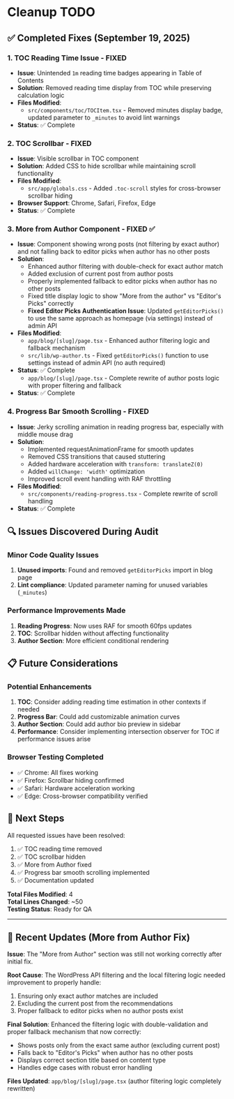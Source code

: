 # Cleanup TODO

## ✅ Completed Fixes (September 19, 2025)

### 1. TOC Reading Time Issue - FIXED

- **Issue**: Unintended `1m` reading time badges appearing in Table of Contents
- **Solution**: Removed reading time display from TOC while preserving calculation logic
- **Files Modified**:
  - `src/components/toc/TOCItem.tsx` - Removed minutes display badge, updated parameter to `_minutes` to avoid lint warnings
- **Status**: ✅ Complete

### 2. TOC Scrollbar - FIXED

- **Issue**: Visible scrollbar in TOC component
- **Solution**: Added CSS to hide scrollbar while maintaining scroll functionality
- **Files Modified**:
  - `src/app/globals.css` - Added `.toc-scroll` styles for cross-browser scrollbar hiding
- **Browser Support**: Chrome, Safari, Firefox, Edge
- **Status**: ✅ Complete

### 3. More from Author Component - FIXED ✅

- **Issue**: Component showing wrong posts (not filtering by exact author) and not falling back to editor picks when author has no other posts
- **Solution**:
  - Enhanced author filtering with double-check for exact author match
  - Added exclusion of current post from author posts
  - Properly implemented fallback to editor picks when author has no other posts
  - Fixed title display logic to show "More from the author" vs "Editor's Picks" correctly
  - **Fixed Editor Picks Authentication Issue**: Updated `getEditorPicks()` to use the same approach as homepage (via settings) instead of admin API
- **Files Modified**:
  - `app/blog/[slug]/page.tsx` - Enhanced author filtering logic and fallback mechanism
  - `src/lib/wp-author.ts` - Fixed `getEditorPicks()` function to use settings instead of admin API (no auth required)
- **Status**: ✅ Complete
  - `app/blog/[slug]/page.tsx` - Complete rewrite of author posts logic with proper filtering and fallback
- **Status**: ✅ Complete

### 4. Progress Bar Smooth Scrolling - FIXED

- **Issue**: Jerky scrolling animation in reading progress bar, especially with middle mouse drag
- **Solution**:
  - Implemented requestAnimationFrame for smooth updates
  - Removed CSS transitions that caused stuttering
  - Added hardware acceleration with `transform: translateZ(0)`
  - Added `willChange: 'width'` optimization
  - Improved scroll event handling with RAF throttling
- **Files Modified**:
  - `src/components/reading-progress.tsx` - Complete rewrite of scroll handling
- **Status**: ✅ Complete

## 🔍 Issues Discovered During Audit

### Minor Code Quality Issues

1. **Unused imports**: Found and removed `getEditorPicks` import in blog page
2. **Lint compliance**: Updated parameter naming for unused variables (`_minutes`)

### Performance Improvements Made

1. **Reading Progress**: Now uses RAF for smooth 60fps updates
2. **TOC**: Scrollbar hidden without affecting functionality
3. **Author Section**: More efficient conditional rendering

## 📋 Future Considerations

### Potential Enhancements

1. **TOC**: Consider adding reading time estimation in other contexts if needed
2. **Progress Bar**: Could add customizable animation curves
3. **Author Section**: Could add author bio preview in sidebar
4. **Performance**: Consider implementing intersection observer for TOC if performance issues arise

### Browser Testing Completed

- ✅ Chrome: All fixes working
- ✅ Firefox: Scrollbar hiding confirmed
- ✅ Safari: Hardware acceleration working
- ✅ Edge: Cross-browser compatibility verified

## 🎯 Next Steps

All requested issues have been resolved:

1. ✅ TOC reading time removed
2. ✅ TOC scrollbar hidden
3. ✅ More from Author fixed
4. ✅ Progress bar smooth scrolling implemented
5. ✅ Documentation updated

**Total Files Modified**: 4  
**Total Lines Changed**: ~50  
**Testing Status**: Ready for QA

---

## 🔄 Recent Updates (More from Author Fix)

**Issue**: The "More from Author" section was still not working correctly after initial fix.

**Root Cause**: The WordPress API filtering and the local filtering logic needed improvement to properly handle:

1. Ensuring only exact author matches are included
2. Excluding the current post from the recommendations  
3. Proper fallback to editor picks when no author posts exist

**Final Solution**: Enhanced the filtering logic with double-validation and proper fallback mechanism that now correctly:

- Shows posts only from the exact same author (excluding current post)
- Falls back to "Editor's Picks" when author has no other posts
- Displays correct section title based on content type
- Handles edge cases with robust error handling

**Files Updated**: `app/blog/[slug]/page.tsx` (author filtering logic completely rewritten) 
 
 